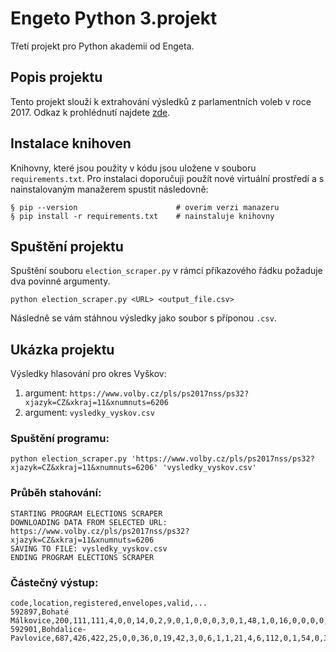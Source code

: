 # Engeto Python 3.projekt
Třetí projekt pro Python akademii od Engeta.
## Popis projektu
Tento projekt slouží k extrahování výsledků z parlamentních voleb v roce 2017. Odkaz k prohlédnutí najdete [zde](https://www.volby.cz/pls/ps2017nss/ps3?xjazyk=CZ).
## Instalace knihoven
Knihovny, které jsou použity v kódu jsou uložene v souboru `requirements.txt`. Pro instalaci doporučuji použít nové virtuální prostředí a s nainstalovaným manažerem spustit následovně:
```
§ pip --version                      # overim verzi manazeru
§ pip install -r requirements.txt    # nainstaluje knihovny
```
## Spuštění projektu
Spuštění souboru `election_scraper.py` v rámci příkazového řádku požaduje dva povinné argumenty.
```
python election_scraper.py <URL> <output_file.csv>
```
Následně se vám stáhnou výsledky jako soubor s příponou `.csv`.
## Ukázka projektu
Výsledky hlasování pro okres Vyškov:
  1. argument: `https://www.volby.cz/pls/ps2017nss/ps32?xjazyk=CZ&xkraj=11&xnumnuts=6206`
  2. argument: `vysledky_vyskov.csv`
### Spuštění programu:
```
python election_scraper.py 'https://www.volby.cz/pls/ps2017nss/ps32?xjazyk=CZ&xkraj=11&xnumnuts=6206' 'vysledky_vyskov.csv'
```
### Průběh stahování:
```
STARTING PROGRAM ELECTIONS SCRAPER
DOWNLOADING DATA FROM SELECTED URL: https://www.volby.cz/pls/ps2017nss/ps32?xjazyk=CZ&xkraj=11&xnumnuts=6206
SAVING TO FILE: vysledky_vyskov.csv
ENDING PROGRAM ELECTIONS SCRAPER
```
### Částečný výstup:
```
code,location,registered,envelopes,valid,...
592897,Bohaté Málkovice,200,111,111,4,0,0,14,0,2,9,0,1,0,0,0,3,0,1,48,1,0,16,0,0,0,0,10,2,0
592901,Bohdalice-Pavlovice,687,426,422,25,0,0,36,0,19,42,3,0,6,1,1,21,4,6,112,0,1,54,0,3,0,1,87,0,0
```

